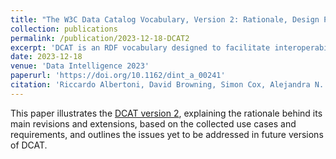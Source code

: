 ```yaml
---
title: "The W3C Data Catalog Vocabulary, Version 2: Rationale, Design Principles, and Uptake"
collection: publications
permalink: /publication/2023-12-18-DCAT2
excerpt: 'DCAT is an RDF vocabulary designed to facilitate interoperability between data catalogs published on the Web. Since its first release in 2014 as a W3C Recommendation, DCAT has seen a wide adoption across communities and domains, particularly in conjunction with implementing the FAIR data principles (for findable, accessible, interoperable and reusable data). These implementation experiences, besides demonstrating the fitness of DCAT to meet its intended purpose, helped identify existing issues and gaps. Moreover, over the last few years, additional requirements emerged in data catalogs, given the increasing practice of documenting not only datasets but also data services and APIs. This paper illustrates the new version of DCAT, explaining the rationale behind its main revisions and extensions, based on the collected use cases and requirements, and outlines the issues yet to be addressed in future versions of DCAT.'
date: 2023-12-18
venue: 'Data Intelligence 2023'
paperurl: 'https://doi.org/10.1162/dint_a_00241'
citation: 'Riccardo Albertoni, David Browning, Simon Cox, Alejandra N. Gonzalez-Beltran, Andrea Perego, Peter Winstanley; The W3C Data Catalog Vocabulary, Version 2: Rationale, Design Principles, and Uptake. Data Intelligence 2023; doi: https://doi.org/10.1162/dint_a_00241'
---
```




This paper illustrates the [DCAT version 2](https://www.w3.org/TR/vocab-dcat-2/), explaining the rationale behind its main revisions and extensions, based on the collected use cases and requirements, and outlines the issues yet to be addressed in future versions of DCAT.